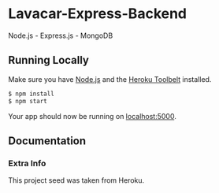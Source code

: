 # Lavacar-Express-Backend

Node.js - Express.js - MongoDB

## Running Locally

Make sure you have [Node.js](http://nodejs.org/) and the [Heroku Toolbelt](https://toolbelt.heroku.com/) installed.

```sh
$ npm install
$ npm start
```

Your app should now be running on [localhost:5000](http://localhost:5000/).

## Documentation



### Extra Info

This project seed was taken from Heroku.
